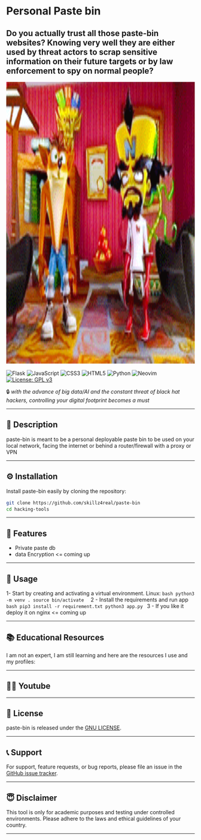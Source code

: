 # Personal Paste bin

## Do you actually trust all those paste-bin websites? Knowing very well they are either used by threat actors to scrap sensitive information on their future targets or by law enforcement to spy on normal people? 

<p align="center">
  <img src="mascot.gif" alt="Mascot" height="750px">
</p>

 ![Flask](https://img.shields.io/badge/flask-%23000.svg?style=for-the-badge&logo=flask&logoColor=white) ![JavaScript](https://img.shields.io/badge/javascript-%23323330.svg?style=for-the-badge&logo=javascript&logoColor=%23F7DF1E)  ![CSS3](https://img.shields.io/badge/css3-%231572B6.svg?style=for-the-badge&logo=css3&logoColor=white) ![HTML5](https://img.shields.io/badge/html5-%23E34F26.svg?style=for-the-badge&logo=html5&logoColor=white) ![Python](https://img.shields.io/badge/python-3670A0?style=for-the-badge&logo=python&logoColor=ffdd54) ![Neovim](https://img.shields.io/badge/NeoVim-%2357A143.svg?&style=for-the-badge&logo=neovim&logoColor=white) 
 [![License: GPL v3](https://img.shields.io/badge/License-GPLv3-blue.svg)](https://www.gnu.org/licenses/gpl-3.0) 

🔒 *with the advance of big data/AI and the constant threat of black hat hackers, controlling your digital footprint becomes a must*

---

## 📜 Description

paste-bin is meant to be a personal deployable paste bin to be used on your local network, facing the internet or behind a router/firewall with a proxy or VPN

---

## ⚙️ Installation

Install paste-bin easily by cloning the repository:

```bash
git clone https://github.com/skillz4real/paste-bin
cd hacking-tools
```
---

## 🌟 Features

- Private paste db
- data Encryption <= coming up

---

## 📘 Usage

1- Start by creating and activating a virtual environment.
  Linux:
    ```bash
    python3 -m venv .
    source bin/activate 
    ```
2 - Install the requirements and run app
    ```bash
    pip3 install -r requirement.txt
    python3 app.py
    ```
3 -  If you like it deploy it on nginx <= coming up 

---

## 📚 Educational Resources

I am not an expert, I am still learning and here are the resources I use and my profiles:

<!--- [Hack The Box](https://app.hackthebox.com/profile/1776662)-->
<!--- [Try Hack Me](https://tryhackme.com/p/skillz4real)-->
<!--- [Leet Code](https://leetcode.com/skillz4real/)-->

---

## 👨‍💻 Youtube

<!-- Youtube -->

---

## 📄 License

paste-bin is released under the [GNU LICENSE](LICENSE).

---

## 📞 Support

For support, feature requests, or bug reports, please file an issue in the [GitHub issue tracker](https://github.com/skillz4real/hacking-tools/issues).

---

## 😇 Disclaimer

This tool is only for academic purposes and testing under controlled environments. Please adhere to the laws and ethical guidelines of your country.

---
